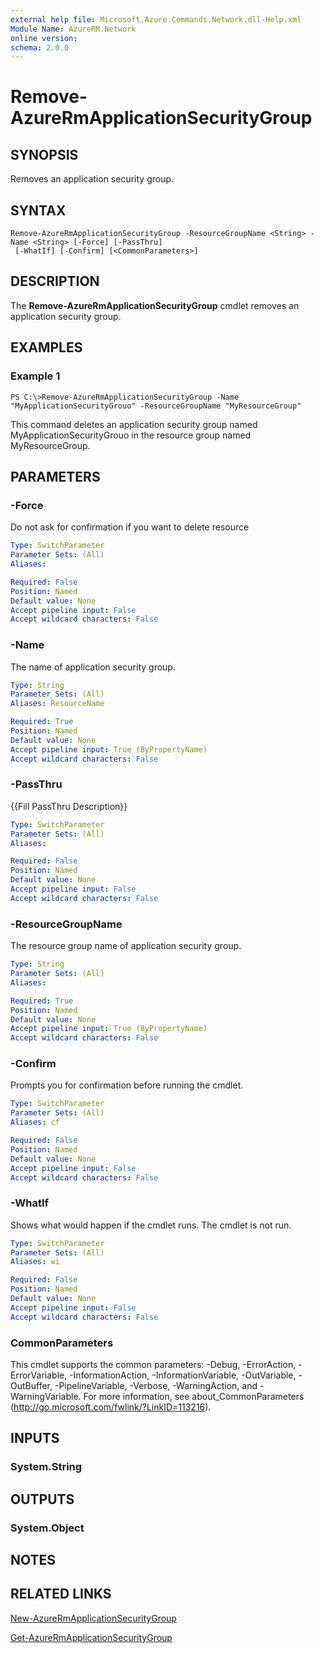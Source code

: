 ```yaml
---
external help file: Microsoft.Azure.Commands.Network.dll-Help.xml
Module Name: AzureRM.Network
online version: 
schema: 2.0.0
---
```


# Remove-AzureRmApplicationSecurityGroup

## SYNOPSIS
Removes an application security group.

## SYNTAX

```
Remove-AzureRmApplicationSecurityGroup -ResourceGroupName <String> -Name <String> [-Force] [-PassThru]
 [-WhatIf] [-Confirm] [<CommonParameters>]
```

## DESCRIPTION
The **Remove-AzureRmApplicationSecurityGroup** cmdlet removes an application security group.

## EXAMPLES

### Example 1
```
PS C:\>Remove-AzureRmApplicationSecurityGroup -Name "MyApplicationSecurityGrouo" -ResourceGroupName "MyResourceGroup"
```

This command deletes an application security group named MyApplicationSecurityGrouo in the resource group named MyResourceGroup.

## PARAMETERS

### -Force
Do not ask for confirmation if you want to delete resource

```yaml
Type: SwitchParameter
Parameter Sets: (All)
Aliases: 

Required: False
Position: Named
Default value: None
Accept pipeline input: False
Accept wildcard characters: False
```

### -Name
The name of application security group.

```yaml
Type: String
Parameter Sets: (All)
Aliases: ResourceName

Required: True
Position: Named
Default value: None
Accept pipeline input: True (ByPropertyName)
Accept wildcard characters: False
```

### -PassThru
{{Fill PassThru Description}}

```yaml
Type: SwitchParameter
Parameter Sets: (All)
Aliases: 

Required: False
Position: Named
Default value: None
Accept pipeline input: False
Accept wildcard characters: False
```

### -ResourceGroupName
The resource group name of application security group.

```yaml
Type: String
Parameter Sets: (All)
Aliases: 

Required: True
Position: Named
Default value: None
Accept pipeline input: True (ByPropertyName)
Accept wildcard characters: False
```

### -Confirm
Prompts you for confirmation before running the cmdlet.

```yaml
Type: SwitchParameter
Parameter Sets: (All)
Aliases: cf

Required: False
Position: Named
Default value: None
Accept pipeline input: False
Accept wildcard characters: False
```

### -WhatIf
Shows what would happen if the cmdlet runs.
The cmdlet is not run.

```yaml
Type: SwitchParameter
Parameter Sets: (All)
Aliases: wi

Required: False
Position: Named
Default value: None
Accept pipeline input: False
Accept wildcard characters: False
```

### CommonParameters
This cmdlet supports the common parameters: -Debug, -ErrorAction, -ErrorVariable, -InformationAction, -InformationVariable, -OutVariable, -OutBuffer, -PipelineVariable, -Verbose, -WarningAction, and -WarningVariable. For more information, see about_CommonParameters (http://go.microsoft.com/fwlink/?LinkID=113216).

## INPUTS

### System.String

## OUTPUTS

### System.Object

## NOTES

## RELATED LINKS

[New-AzureRmApplicationSecurityGroup](./New-AzureRmApplicationSecurityGroup.md)

[Get-AzureRmApplicationSecurityGroup](./Get-AzureRmApplicationSecurityGroup.md)
